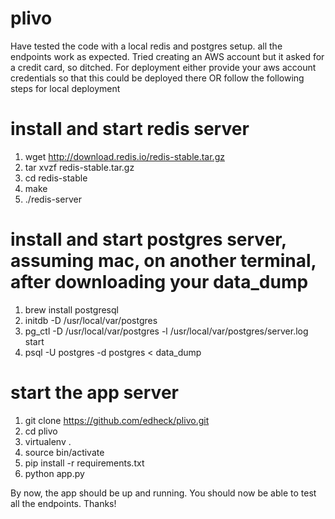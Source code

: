 # plivo
Have tested the code with a local redis and postgres setup.
all the endpoints work as expected.
Tried creating an AWS account but it asked for a credit card, so ditched.
For deployment either provide your aws account credentials so that 
this could be deployed there OR follow the following steps for local deployment

# install and start redis server
1) wget http://download.redis.io/redis-stable.tar.gz
2) tar xvzf redis-stable.tar.gz
3) cd redis-stable
4) make
5) ./redis-server

# install and start postgres server, assuming mac, on another terminal, after downloading your data_dump
1) brew install postgresql
2) initdb -D /usr/local/var/postgres
3) pg_ctl -D /usr/local/var/postgres -l /usr/local/var/postgres/server.log start
4) psql -U postgres -d postgres < data_dump

# start the app server
1) git clone https://github.com/edheck/plivo.git
2) cd plivo
3) virtualenv .
4) source bin/activate
5) pip install -r requirements.txt
6) python app.py

By now, the app should be up and running.
You should now be able to test all the endpoints. Thanks!


